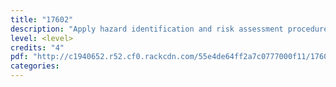 ```yaml
---
title: "17602"
description: "Apply hazard identification and risk assessment procedures in the workplace"
level: <level>
credits: "4"
pdf: "http://c1940652.r52.cf0.rackcdn.com/55e4de64ff2a7c0777000f11/17602.pdf"
categories:
---
```

